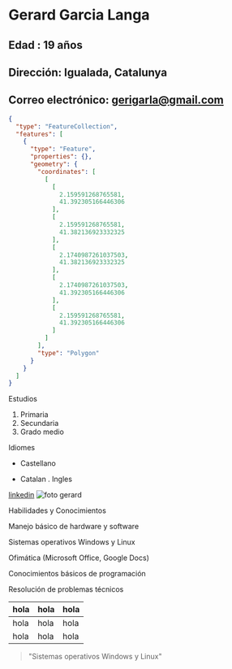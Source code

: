 # Gerard Garcia Langa
## Edad : 19 años 
## Dirección: Igualada, Catalunya
## Correo electrónico: gerigarla@gmail.com

```geojson
{
  "type": "FeatureCollection",
  "features": [
    {
      "type": "Feature",
      "properties": {},
      "geometry": {
        "coordinates": [
          [
            [
              2.159591268765581,
              41.392305166446306
            ],
            [
              2.159591268765581,
              41.382136923332325
            ],
            [
              2.1740987261037503,
              41.382136923332325
            ],
            [
              2.1740987261037503,
              41.392305166446306
            ],
            [
              2.159591268765581,
              41.392305166446306
            ]
          ]
        ],
        "type": "Polygon"
      }
    }
  ]
}
```


Estudios
1. Primaria
2. Secundaria
3. Grado medio
   
Idiomes
* Castellano 
+ Catalan
. Ingles

[linkedin](https://www.linkedin.com/feed/)
![foto gerard](https://media.licdn.com/dms/image/v2/D4E03AQEDCu9p7yWFhQ/profile-displayphoto-shrink_200_200/profile-displayphoto-shrink_200_200/0/1698254646812?e=2147483647&v=beta&t=I30QQ8FdVhZGXWJW5UXTU2Ro8kyqOFyKZas0s7k2cz8)

Habilidades y Conocimientos

Manejo básico de hardware y software

Sistemas operativos Windows y Linux

Ofimática (Microsoft Office, Google Docs)

Conocimientos básicos de programación

Resolución de problemas técnicos

| hola | hola | hola |
|------|------|------|
| hola | hola | hola |
| hola | hola | hola |

> "Sistemas operativos Windows y Linux"






